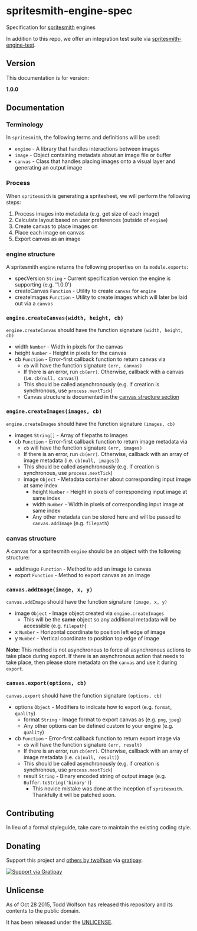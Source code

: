 # spritesmith-engine-spec

Specification for [spritesmith][] engines

In addition to this repo, we offer an integration test suite via [spritesmith-engine-test][].

[spritesmith]: https://github.com/Ensighten/spritesmith
[spritesmith-engine-test]: https://github.com/twolfson/spritesmith-engine-test

## Version
This documentation is for version:

**1.0.0**

## Documentation
### Terminology
In `spritesmith`, the following terms and definitions will be used:

- `engine` - A library that handles interactions between images
- `image` - Object containing metadata about an image file or buffer
- `canvas` - Class that handles placing images onto a visual layer and generating an output image

### Process
When `spritesmith` is generating a spritesheet, we will perform the following steps:

1. Process images into metadata (e.g. get size of each image)
2. Calculate layout based on user preferences (outside of `engine`)
3. Create canvas to place images on
4. Place each image on canvas
5. Export canvas as an image

### engine structure
A spritesmith `engine` returns the following properties on its `module.exports`:

- specVersion `String` - Current specification version the engine is supporting (e.g. '1.0.0')
- createCanvas `Function` - Utility to create `canvas` for `engine`
- createImages `Function` - Utility to create images which will later be laid out via a `canvas`

### `engine.createCanvas(width, height, cb)`
`engine.createCanvas` should have the function signature `(width, height, cb)`

- width `Number` - Width in pixels for the canvas
- height `Number` - Height in pixels for the canvas
- cb `Function` - Error-first callback function to return canvas via
    - `cb` will have the function signature `(err, canvas)`
    - If there is an error, run `cb(err)`. Otherwise, callback with a canvas (i.e. `cb(null, canvas)`)
    - This should be called asynchronously (e.g. if creation is synchronous, use `process.nextTick`)
    - Canvas structure is documented in the [canvas structure section](#canvas-structure)

### `engine.createImages(images, cb)`
`engine.createImages` should have the function signature `(images, cb)`

- images `String[]` - Array of filepaths to images
- cb `Function` - Error-first callback function to return image metadata via
    - `cb` will have the function signature `(err, images)`
    - If there is an error, run `cb(err)`. Otherwise, callback with an array of image metadata (i.e. `cb(null, images)`)
    - This should be called asynchronously (e.g. if creation is synchronous, use `process.nextTick`)
    - image `Object` - Metadata container about corresponding input image at same index
        - height `Number` - Height in pixels of corresponding input image at same index
        - width `Number` - Width in pixels of corresponding input image at same index
        - Any other metadata can be stored here and will be passed to `canvas.addImage` (e.g. `filepath`)

### canvas structure
A canvas for a spritesmith `engine` should be an object with the following structure:

- addImage `Function` - Method to add an image to canvas
- export `Function` - Method to export canvas as an image

### `canvas.addImage(image, x, y)`
`canvas.addImage` should have the function signature `(image, x, y)`

- image `Object` - Image object created via `engine.createImages`
    - This will be the **same** object so any additional metadata will be accessible (e.g. `filepath`)
- x `Number` - Horizontal coordinate to position left edge of image
- y `Number` - Vertical coordinate to position top edge of image

**Note:** This method is not asynchronous to force all asynchronous actions to take place during export. If there is an asynchronous action that needs to take place, then please store metadata on the `canvas` and use it during `export`.

### `canvas.export(options, cb)`
`canvas.export` should have the function signature `(options, cb)`

- options `Object` - Modifiers to indicate how to export (e.g. `format`, `quality`)
    - format `String` - Image format to export canvas as (e.g. `png`, `jpeg`)
    - Any other options can be defined custom to your engine (e.g. `quality`)
- cb `Function` - Error-first callback function to return export image via
    - `cb` will have the function signature `(err, result)`
    - If there is an error, run `cb(err)`. Otherwise, callback with an array of image metadata (i.e. `cb(null, result)`)
    - This should be called asynchronously (e.g. if creation is synchronous, use `process.nextTick`)
    - result `String` - Binary encoded string of output image (e.g. `Buffer.toString('binary')`)
        - This novice mistake was done at the inception of `spritesmith`. Thankfully it will be patched soon.

## Contributing
In lieu of a formal styleguide, take care to maintain the existing coding style.

## Donating
Support this project and [others by twolfson][gratipay] via [gratipay][].

[![Support via Gratipay][gratipay-badge]][gratipay]

[gratipay-badge]: https://cdn.rawgit.com/gratipay/gratipay-badge/2.x.x/dist/gratipay.png
[gratipay]: https://www.gratipay.com/twolfson/

## Unlicense
As of Oct 28 2015, Todd Wolfson has released this repository and its contents to the public domain.

It has been released under the [UNLICENSE][].

[UNLICENSE]: UNLICENSE
